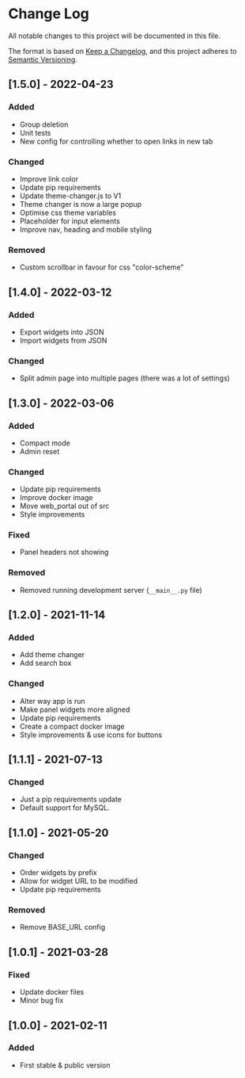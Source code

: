 # Change Log
All notable changes to this project will be documented in this file.

The format is based on [Keep a Changelog](https://keepachangelog.com/en/1.0.0/),
and this project adheres to [Semantic Versioning](https://semver.org/spec/v2.0.0.html).

## [1.5.0] - 2022-04-23
### Added
- Group deletion
- Unit tests
- New config for controlling whether to open links in new tab
### Changed
- Improve link color
- Update pip requirements
- Update theme-changer.js to V1
- Theme changer is now a large popup
- Optimise css theme variables
- Placeholder for input elements
- Improve nav, heading and mobile styling
### Removed
- Custom scrollbar in favour for css "color-scheme"

## [1.4.0] - 2022-03-12
### Added
- Export widgets into JSON
- Import widgets from JSON
### Changed
- Split admin page into multiple pages (there was a lot of settings)

## [1.3.0] - 2022-03-06
### Added
- Compact mode
- Admin reset
### Changed
- Update pip requirements
- Improve docker image
- Move web_portal out of src
- Style improvements
### Fixed
- Panel headers not showing
### Removed
- Removed running development server (`__main__.py` file)

## [1.2.0] - 2021-11-14
### Added
- Add theme changer
- Add search box
### Changed
- Alter way app is run
- Make panel widgets more aligned
- Update pip requirements
- Create a compact docker image
- Style improvements & use icons for buttons

## [1.1.1] - 2021-07-13
### Changed
- Just a pip requirements update
- Default support for MySQL.

## [1.1.0] - 2021-05-20
### Changed
- Order widgets by prefix
- Allow for widget URL to be modified
- Update pip requirements
### Removed
- Remove BASE_URL config

## [1.0.1] - 2021-03-28
### Fixed
- Update docker files
- Minor bug fix

## [1.0.0] - 2021-02-11
### Added
- First stable & public version
